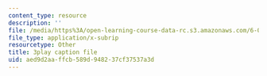 ```yaml
---
content_type: resource
description: ''
file: /media/https%3A/open-learning-course-data-rc.s3.amazonaws.com/6-00sc-introduction-to-computer-science-and-programming-spring-2011/aed9d2aaffcb589d948237cf37537a3d_rM3shFQyieU.vtt
file_type: application/x-subrip
resourcetype: Other
title: 3play caption file
uid: aed9d2aa-ffcb-589d-9482-37cf37537a3d
---
```

